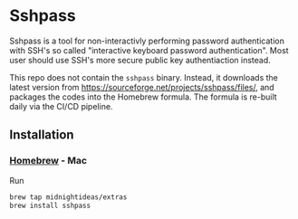 # Sshpass

Sshpass is a tool for non-interactivly performing password authentication with SSH's so called "interactive keyboard password authentication". Most user should use SSH's more secure public key authentiaction instead.

This repo does not contain the `sshpass` binary. Instead, it downloads the latest version from https://sourceforge.net/projects/sshpass/files/, and packages the codes into the Homebrew formula. The formula is re-built daily via the CI/CD pipeline.

## Installation

### [Homebrew](https://brew.sh/) - Mac

Run

```bash
brew tap midnightideas/extras
brew install sshpass
```

